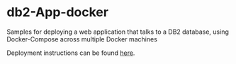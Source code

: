 # db2-App-docker 

Samples for deploying a web application that talks to a DB2 database, using Docker-Compose across multiple Docker machines

Deployment instructions can be found [here](https://developer.ibm.com/wasdev/docs/deploying-a-web-application-using-liberty-db2-docker-swarm-and-docker-compose-across-multiple-docker-machines/).
